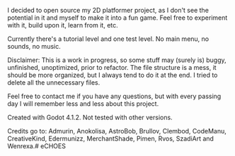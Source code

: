 I decided to open source my 2D platformer project, as I don't see the potential in it and myself to make it into a fun game. Feel free to experiment with it, build upon it, learn from it, etc.

Currently there's a tutorial level and one test level. No main menu, no sounds, no music.

Disclaimer: This is a work in progress, so some stuff may (surely is) buggy, unfinished, unoptimized, prior to refactor. The file structure is a mess, it should be more organized, but I always tend to do it at the end. I tried to delete all the unnecessary files.

Feel free to contact me if you have any questions, but with every passing day I will remember less and less about this project.

Created with Godot 4.1.2. Not tested with other versions.

Credits go to: Admurin, Anokolisa, AstroBob, Brullov, Clembod, CodeManu, CreativeKind, Edermunizz, MerchantShade, Pimen, Rvos, SzadiArt and Wenrexa.# eCHOES
